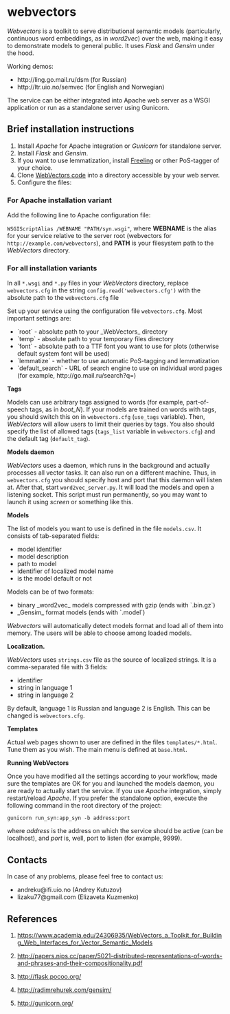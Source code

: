 # webvectors
_Webvectors_ is a toolkit to serve distributional semantic models (particularly, continuous word embeddings, as in _word2vec_) over the web, making it easy to demonstrate models to general public. It uses _Flask_ and _Gensim_ under the hood.

Working demos:
<ul>
<li>http://ling.go.mail.ru/dsm (for Russian)</li>
<li>http://ltr.uio.no/semvec (for English and Norwegian)</li>
</ul>

The service can be either integrated into Apache web server as a WSGI application or run as a standalone server using Gunicorn.

## Brief installation instructions

1. Install _Apache_ for Apache integration or _Gunicorn_ for standalone server.
2. Install _Flask_ and _Gensim_.
3. If you want to use lemmatization, install [Freeling](http://nlp.lsi.upc.edu/freeling/) or other PoS-tagger of your choice.
4. Clone [WebVectors code](https://github.com/akutuzov/webvectors) into a directory accessible by your web server.
5. Configure the files:

### For Apache installation variant

Add the following line to Apache configuration file:

`WSGIScriptAlias /WEBNAME "PATH/syn.wsgi"`,
where **WEBNAME** is the alias for your service relative to the server root (webvectors for `http://example.com/webvectors`), and **PATH** is your filesystem path to the _WebVectors_ directory.

### For all installation variants

In all `*.wsgi` and `*.py` files in your _WebVectors_ directory, replace `webvectors.cfg` in the string
`config.read('webvectors.cfg')`
with the absolute path to the `webvectors.cfg` file

Set up your service using the configuration file `webvectors.cfg`.
Most important settings are:
<ul>
<li> `root` - absolute path to your _WebVectors_ directory </li>
<li> `temp` - absolute path to your temporary files directory </li>
<li> `font` - absolute path to a TTF font you want to use for plots (otherwise default system font will be used) </li>
<li> `lemmatize` - whether to use automatic PoS-tagging and lemmatization </li>
<li> `default_search` - URL of search engine to use on individual word pages (for example, http://go.mail.ru/search?q=) </li></ul>

**Tags**

Models can use arbitrary tags assigned to words (for example, part-of-speech tags, as in _boot_N_). If your models are trained on words with tags, you should switch this on in `webvectors.cfg` (`use_tags` variable).
Then, _WebVectors_ will allow users to limit their queries by tags. You also should specify the list of allowed tags (`tags_list` variable in `webvectors.cfg`) and the default tag (`default_tag`).

**Models daemon**

_WebVectors_ uses a daemon, which runs in the background and actually processes all vector tasks. It can also run on a different machine.
Thus, in `webvectors.cfg` you should specify host and port that this daemon will listen at.
After that, start `word2vec_server.py`. It will load the models and open a listening socket. This script must run permanently, so you may want to launch it using _screen_ or something like this.

**Models**

The list of models you want to use is defined in the file `models.csv`. It consists of tab-separated fields:
<ul>
<li> model identifier </li>
<li> model description </li>
<li> path to model </li>
<li> identifier of localized model name </li>
<li> is the model default or not </li></ul>

Models can be of two formats:
<ul><li> binary _word2vec_ models compressed with gzip (ends with `.bin.gz`) </li>
<li> _Gensim_ format models (ends with `.model`) </li></ul>

_Webvectors_ will automatically detect models format and load all of them into memory. The users will be able to choose among loaded models.

**Localization.**

_WebVectors_ uses `strings.csv` file as the source of localized strings. It is a comma-separated file with 3 fields:
<ul><li> identifier </li>
<li> string in language 1 </li>
<li> string in language 2 </li></ul>

By default, language 1 is Russian and language 2 is English. This can be changed is `webvectors.cfg`.

**Templates**

Actual web pages shown to user are defined in the files `templates/*.html`.
Tune them as you wish. The main menu is defined at `base.html`.

**Running WebVectors**

Once you have modified all the settings according to your workflow, made sure the templates are OK for you and launched the models daemon, you are ready to actually start the service.
If you use _Apache_ integration, simply restart/reload _Apache_.
If you prefer the standalone option, execute the following command in the root directory of the project:

`gunicorn run_syn:app_syn -b address:port`

where _address_ is the address on which the service should be active (can be localhost), and _port_ is, well, port to listen (for example, 9999).


## Contacts

In case of any problems, please feel free to contact us:
<ul><li> andreku@ifi.uio.no (Andrey Kutuzov) </li>
<li> lizaku77@gmail.com (Elizaveta Kuzmenko) </li></ul>

## References
1. https://www.academia.edu/24306935/WebVectors_a_Toolkit_for_Building_Web_Interfaces_for_Vector_Semantic_Models

2. http://papers.nips.cc/paper/5021-distributed-representations-of-words-and-phrases-and-their-compositionality.pdf

3. http://flask.pocoo.org/

4. http://radimrehurek.com/gensim/

5. http://gunicorn.org/


